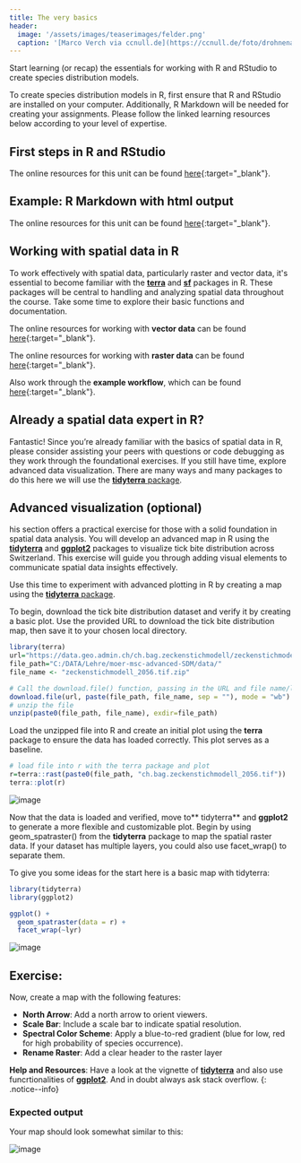 ```yaml
---
title: The very basics
header:
  image: '/assets/images/teaserimages/felder.png'
  caption: '[Marco Verch via ccnull.de](https://ccnull.de/foto/drohnenaufnahme-von-landwirtschaftlichen-feldern-mit-geometrischen-mustern/1105470). [CC-BY 2.0](https://creativecommons.org/licenses/by/2.0/de/). Image cropped.'
---
```


Start learning (or recap) the essentials for working with R and RStudio to create species distribution models.

<!--more-->

To create species distribution models in R, first ensure that R and RStudio are installed on your computer. Additionally, R Markdown will be needed for creating your assignments. Please follow the linked learning resources below according to your level of expertise.
## First steps in R and RStudio

The online resources for this unit can be found [here](https://geomoer.github.io/moer-base-r/unit01/unit01-01_Intro.html){:target="_blank"}.

## Example: R Markdown with html output

The online resources for this unit can be found [here](https://geomoer.github.io/moer-bsc-project-seminar-SDM/unit01/unit01-03_Rmd_html.html){:target="_blank"}.

## Working with spatial data in R
To work effectively with spatial data, particularly raster and vector data, it's essential to become familiar with the [**terra**]( https://cran.r-project.org/package=terra) and [**sf**]( https://r-spatial.github.io/sf/) packages in R. These packages will be central to handling and analyzing spatial data throughout the course. Take some time to explore their basic functions and documentation.

The online resources for working with **vector data** can be found [here]( https://geomoer.github.io/moer-bsc-project-seminar-SDM/unit03/unit03-02_vector_data.html){:target="_blank"}.

The online resources for working with **raster data** can be found [here]( https://geomoer.github.io/moer-bsc-project-seminar-SDM/unit03/unit03-03_raster_data.html){:target="_blank"}.

Also work through the **example workflow**, which can be found [here]( https://geomoer.github.io/moer-bsc-project-seminar-SDM/unit03/unit03-05_example_SpatialDataProcessing.html){:target="_blank"}.

## Already a spatial data expert in R?
Fantastic! Since you’re already familiar with the basics of spatial data in R, please consider assisting your peers with questions or code debugging as they work through the foundational exercises. If you still have time, explore advanced data visualization. There are many ways and many packages to do this here we will use the [**tidyterra** package]( https://dieghernan.github.io/tidyterra/).
## Advanced visualization (optional)
his section offers a practical exercise for those with a solid foundation in spatial data analysis. You will develop an advanced map in R using the [**tidyterra**]( https://dieghernan.github.io/tidyterra/) and [**ggplot2**](https://ggplot2.tidyverse.org/) packages to visualize tick bite distribution across Switzerland. This exercise will guide you through adding visual elements to communicate spatial data insights effectively.

Use this time to experiment with advanced plotting in R by creating a map using the [**tidyterra** package]( https://dieghernan.github.io/tidyterra/).

To begin, download the tick bite distribution dataset and verify it by creating a basic plot. Use the provided URL to download the tick bite distribution map, then save it to your chosen local directory.
```r
library(terra)
url="https://data.geo.admin.ch/ch.bag.zeckenstichmodell/zeckenstichmodell/zeckenstichmodell_2056.tif.zip"
file_path="C:/DATA/Lehre/moer-msc-advanced-SDM/data/"
file_name <- "zeckenstichmodell_2056.tif.zip"

# Call the download.file() function, passing in the URL and file name/location as arguments
download.file(url, paste(file_path, file_name, sep = ""), mode = "wb")
# unzip the file
unzip(paste0(file_path, file_name), exdir=file_path)
```
Load the unzipped file into R and create an initial plot using the **terra** package to ensure the data has loaded correctly. This plot serves as a baseline.
```r
# load file into r with the terra package and plot
r=terra::rast(paste0(file_path, "ch.bag.zeckenstichmodell_2056.tif"))
terra::plot(r)
```

![image](../assets/images/unit01/sw_r_plot.png)


Now that the data is loaded and verified, move to** tidyterra** and **ggplot2** to generate a more flexible and customizable plot. Begin by using geom_spatraster() from the **tidyterra** package to map the spatial raster data. If your dataset has multiple layers, you could also use facet_wrap() to separate them.

To give you some ideas for the start here is a basic map with tidyterra:
```r
library(tidyterra)
library(ggplot2)

ggplot() +
  geom_spatraster(data = r) +
  facet_wrap(~lyr)
```

![image](../assets/images/unit01/tidyterra.png)

## Exercise:
Now, create a map with the following features:

* **North Arrow**: Add a north arrow to orient viewers.
* **Scale Bar**: Include a scale bar to indicate spatial resolution.
* **Spectral Color Scheme**: Apply a blue-to-red gradient (blue for low, red for high probability of species occurrence).
* **Rename Raster**: Add a clear header to the raster layer

**Help and Resources**: Have a look at the vignette of [**tidyterra**]( https://dieghernan.github.io/tidyterra/) and also use funcrtionalities of [**ggplot2**]( https://ggplot2.tidyverse.org/). And in doubt always ask stack overflow.
{: .notice--info}

### Expected output
Your map should look somewhat similar to this:



![image](../assets/images/unit01/final_tidyterra_plot.png)

